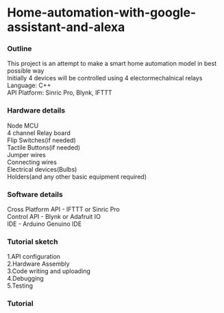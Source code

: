 # Home-automation-with-google-assistant-and-alexa
### Outline
  This project is an attempt to make a smart home automation model in best possible way   
  Initially 4 devices will be controlled using 4 electormechalnical relays  
Language: C++   
API Platform: Sinric Pro, Blynk, IFTTT  
### Hardware details  
Node MCU  
4 channel Relay board  
Flip Switches(if needed)    
Tactile Buttons(if needed)  
Jumper wires  
Connecting wires  
Electrical devices(Bulbs)  
Holders(and any other basic equipment required)  
### Software details  
Cross Platform API - IFTTT or Sinric Pro  
Control API - Blynk or Adafruit IO  
IDE - Arduino Genuino IDE  
### Tutorial sketch
1.API configuration  
2.Hardware Assembly  
3.Code writing and uploading  
4.Debugging  
5.Testing  
### Tutorial
